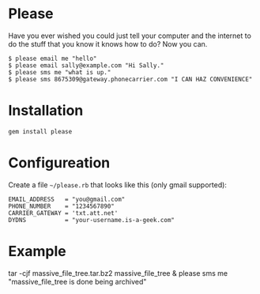 Please
======

Have you ever wished you could just tell your computer and the internet to do the stuff that you know it knows how to do? Now you can.

    $ please email me "hello"
    $ please email sally@example.com "Hi Sally."
    $ please sms me "what is up."
    $ please sms 8675309@gateway.phonecarrier.com "I CAN HAZ CONVENIENCE"

Installation
============

    gem install please

Configureation
==============

Create a file `~/please.rb` that looks like this (only gmail supported):

    EMAIL_ADDRESS   = "you@gmail.com"
    PHONE_NUMBER    = "1234567890"
    CARRIER_GATEWAY = 'txt.att.net'
    DYDNS           = "your-username.is-a-geek.com"


Example
=======

   tar -cjf massive_file_tree.tar.bz2 massive_file_tree & please sms me "massive_file_tree is done being archived"
